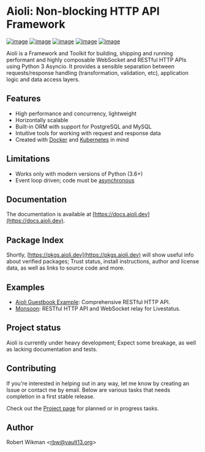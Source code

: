 Aioli: Non-blocking HTTP API Framework
=== 

[![image](https://img.shields.io/github/license/rbw/aioli.svg?style=flat-square)](https://raw.githubusercontent.com/rbw/aioli/master/LICENSE)
[![image](https://img.shields.io/pypi/v/aioli.svg?style=flat-square)](https://pypi.org/project/aioli)
[![image](https://img.shields.io/travis/rbw/aioli.svg?style=flat-square)](https://travis-ci.org/rbw/aioli)
[![image](https://img.shields.io/codecov/c/github/rbw/aioli.svg?style=flat-square)](https://codecov.io/gh/rbw/aioli)
[![image](https://img.shields.io/pypi/pyversions/aioli.svg?style=flat-square)](https://pypi.org/project/aioli/)

Aioli is a Framework and Toolkit for building, shipping and running performant and highly composable WebSocket and RESTful HTTP APIs using Python 3 Asyncio. 
It provides a sensible separation between requests/response handling (transformation, validation, etc), application logic and data access layers.

Features
---

- High performance and concurrency, lightweight
- Horizontally scalable
- Built-in ORM with support for PostgreSQL and MySQL
- Intuitive tools for working with request and response data
- Created with [Docker](https://www.docker.com) and [Kubernetes](https://kubernetes.io) in mind

Limitations
---

- Works only with modern versions of Python (3.6+)
- Event loop driven; code must be [asynchronous](https://docs.python.org/3/library/asyncio.html)


Documentation
---

The documentation is available at [https://docs.aioli.dev](https://docs.aioli.dev). 


Package Index
--

Shortly, [https://pkgs.aioli.dev](https://pkgs.aioli.dev) will show useful info about verified packages; 
Trust status, install instructions, author and license data, as well as links to source code and more.


Examples
---

- [Aioli Guestbook Example](https://github.com/rbw/aioli-example-guestbook): Comprehensive RESTful HTTP API.
- [Monsoon](https://github.com/rbw/monsoon): RESTful HTTP API and WebSocket relay for Livestatus. 


Project status
---

Aioli is currently under heavy development; Expect some breakage, as well as lacking documentation and tests.


Contributing
---

If you're interested in helping out in any way, let me know by creating an Issue or contact me by email.
Below are various tasks that needs completion in a first stable release. 

Check out the [Project page](https://github.com/rbw/aioli/projects/2) for planned or in progress tasks.

Author
---
Robert Wikman \<rbw@vault13.org\>
